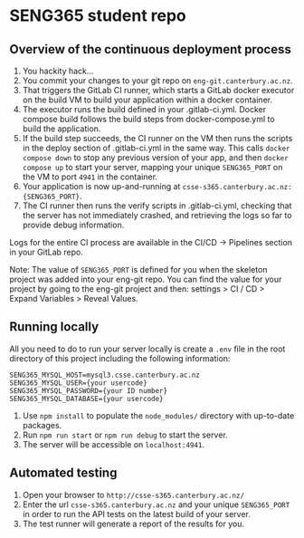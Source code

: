 # SENG365 student repo

## Overview of the continuous deployment process

1. You hackity hack...
2. You commit your changes to your git repo on `eng-git.canterbury.ac.nz`.
3. That triggers the GitLab CI runner, which starts a GitLab docker executor on the build VM to build your application within a docker container.
4. The executor runs the build defined in your .gitlab-ci.yml. Docker compose build follows the build steps from docker-compose.yml to build the application.
5. If the build step succeeds, the CI runner on the VM then runs the scripts in the deploy section of .gitlab-ci.yml in the same way. This calls `docker compose down` to stop any previous version of your app, and then `docker compose up` to start your server, mapping your unique `SENG365_PORT` on the VM to port `4941` in the container.
6. Your application is now up-and-running at `csse-s365.canterbury.ac.nz:{SENG365_PORT}`.
7. The CI runner then runs the verify scripts in .gitlab-ci.yml, checking that the server has not immediately crashed, and retrieving the logs so far to provide debug information.

Logs for the entire CI process are available in the CI/CD -> Pipelines section in your GitLab repo.

Note: The value of ```SENG365_PORT``` is defined for you when the skeleton project was added into your eng-git repo. You can find the value for your project by going to the eng-git project and then: settings > CI / CD > Expand Variables > Reveal Values.

## Running locally

All you need to do to run your server locally is create a `.env` file in the root directory of this project including the following information:

```
SENG365_MYSQL_HOST=mysql3.csse.canterbury.ac.nz
SENG365_MYSQL_USER={your usercode}
SENG365_MYSQL_PASSWORD={your ID number}
SENG365_MYSQL_DATABASE={your usercode}
```

1. Use `npm install` to populate the `node_modules/` directory with up-to-date packages.
2. Run `npm run start` or `npm run debug` to start the server.
3. The server will be accessible on `localhost:4941`.

## Automated testing

1. Open your browser to `http://csse-s365.canterbury.ac.nz/`
2. Enter the url `csse-s365.canterbury.ac.nz` and your unique `SENG365_PORT` in order to run the API tests on the latest build of your server. 
3. The test runner will generate a report of the results for you.